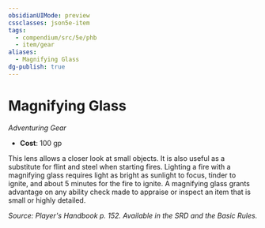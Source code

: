 ```yaml
---
obsidianUIMode: preview
cssclasses: json5e-item
tags:
  - compendium/src/5e/phb
  - item/gear
aliases:
  - Magnifying Glass
dg-publish: true
---
```

# Magnifying Glass
*Adventuring Gear*  

- **Cost**: 100 gp

This lens allows a closer look at small objects. It is also useful as a substitute for flint and steel when starting fires. Lighting a fire with a magnifying glass requires light as bright as sunlight to focus, tinder to ignite, and about 5 minutes for the fire to ignite. A magnifying glass grants advantage on any ability check made to appraise or inspect an item that is small or highly detailed.

*Source: Player's Handbook p. 152. Available in the SRD and the Basic Rules.*